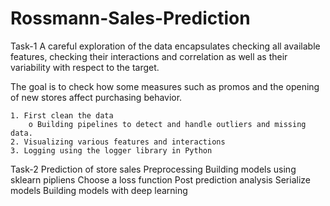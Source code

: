 # Rossmann-Sales-Prediction

Task-1
A careful exploration of the data encapsulates checking all available features, checking their interactions and correlation as well as their variability with respect to the target.

The goal is to check how some measures such as promos and the opening of new stores affect purchasing behavior. 

    1. First clean the data
        o Building pipelines to detect and handle outliers and missing data.
    2. Visualizing various features and interactions
    3. Logging using the logger library in Python

Task-2
Prediction of store sales
    Preprocessing
    Building models using sklearn pipliens
    Choose a loss function
    Post prediction analysis
    Serialize models
    Building models with deep learning


